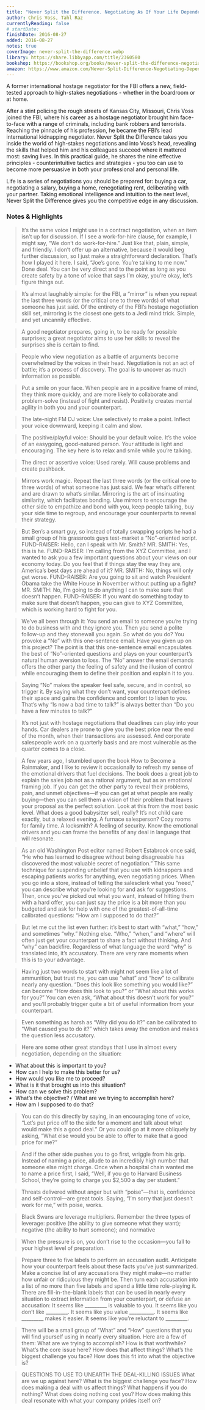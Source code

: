 ```yaml
---
title: "Never Split the Difference. Negotiating As If Your Life Depended On It"
author: Chris Voss, Tahl Raz
currentlyReading: false
# startDate:
finishDate: 2016-08-27
added: 2016-08-27
notes: true
coverImage: never-split-the-difference.webp
library: https://share.libbyapp.com/title/2360580
bookshop: https://bookshop.org/books/never-split-the-difference-negotiating-as-if-your-life-depended-on-it/9780062407801
amazon: https://www.amazon.com/Never-Split-Difference-Negotiating-Depended/dp/0062407805
---
```


A former international hostage negotiator for the FBI offers a new, field-tested approach to high-stakes negotiations - whether in the boardroom or at home.

After a stint policing the rough streets of Kansas City, Missouri, Chris Voss joined the FBI, where his career as a hostage negotiator brought him face-to-face with a range of criminals, including bank robbers and terrorists. Reaching the pinnacle of his profession, he became the FBI’s lead international kidnapping negotiator. Never Split the Difference takes you inside the world of high-stakes negotiations and into Voss’s head, revealing the skills that helped him and his colleagues succeed where it mattered most: saving lives. In this practical guide, he shares the nine effective principles - counterintuitive tactics and strategies - you too can use to become more persuasive in both your professional and personal life.

Life is a series of negotiations you should be prepared for: buying a car, negotiating a salary, buying a home, renegotiating rent, deliberating with your partner. Taking emotional intelligence and intuition to the next level, Never Split the Difference gives you the competitive edge in any discussion.

### Notes & Highlights
> It’s the same voice I might use in a contract negotiation, when an item isn’t up for discussion. If I see a work-for-hire clause, for example, I might say, “We don’t do work-for-hire.” Just like that, plain, simple, and friendly. I don’t offer up an alternative, because it would beg further discussion, so I just make a straightforward declaration. That’s how I played it here. I said, “Joe’s gone. You’re talking to me now.” Done deal. You can be very direct and to the point as long as you create safety by a tone of voice that says I’m okay, you’re okay, let’s figure things out.

> It’s almost laughably simple: for the FBI, a “mirror” is when you repeat the last three words (or the critical one to three words) of what someone has just said. Of the entirety of the FBI’s hostage negotiation skill set, mirroring is the closest one gets to a Jedi mind trick. Simple, and yet uncannily effective.

> A good negotiator prepares, going in, to be ready for possible surprises; a great negotiator aims to use her skills to reveal the surprises she is certain to find.

> People who view negotiation as a battle of arguments become overwhelmed by the voices in their head. Negotiation is not an act of battle; it’s a process of discovery. The goal is to uncover as much information as possible.

> Put a smile on your face. When people are in a positive frame of mind, they think more quickly, and are more likely to collaborate and problem-solve (instead of fight and resist). Positivity creates mental agility in both you and your counterpart.

> The late-night FM DJ voice: Use selectively to make a point. Inflect your voice downward, keeping it calm and slow.

> The positive/playful voice: Should be your default voice. It’s the voice of an easygoing, good-natured person. Your attitude is light and encouraging. The key here is to relax and smile while you’re talking.

> The direct or assertive voice: Used rarely. Will cause problems and create pushback.

> Mirrors work magic. Repeat the last three words (or the critical one to three words) of what someone has just said. We fear what’s different and are drawn to what’s similar. Mirroring is the art of insinuating similarity, which facilitates bonding. Use mirrors to encourage the other side to empathize and bond with you, keep people talking, buy your side time to regroup, and encourage your counterparts to reveal their strategy.

> But Ben’s a smart guy, so instead of totally swapping scripts he had a small group of his grassroots guys test-market a “No”-oriented script. FUND-RAISER: Hello, can I speak with Mr. Smith? MR. SMITH: Yes, this is he. FUND-RAISER: I’m calling from the XYZ Committee, and I wanted to ask you a few important questions about your views on our economy today. Do you feel that if things stay the way they are, America’s best days are ahead of it? MR. SMITH: No, things will only get worse. FUND-RAISER: Are you going to sit and watch President Obama take the White House in November without putting up a fight? MR. SMITH: No, I’m going to do anything I can to make sure that doesn’t happen. FUND-RAISER: If you want do something today to make sure that doesn’t happen, you can give to XYZ Committee, which is working hard to fight for you.

> We’ve all been through it: You send an email to someone you’re trying to do business with and they ignore you. Then you send a polite follow-up and they stonewall you again. So what do you do? You provoke a “No” with this one-sentence email. Have you given up on this project? The point is that this one-sentence email encapsulates the best of “No”-oriented questions and plays on your counterpart’s natural human aversion to loss. The “No” answer the email demands offers the other party the feeling of safety and the illusion of control while encouraging them to define their position and explain it to you.

> Saying “No” makes the speaker feel safe, secure, and in control, so trigger it. By saying what they don’t want, your counterpart defines their space and gains the confidence and comfort to listen to you. That’s why “Is now a bad time to talk?” is always better than “Do you have a few minutes to talk?”

> It’s not just with hostage negotiations that deadlines can play into your hands. Car dealers are prone to give you the best price near the end of the month, when their transactions are assessed. And corporate salespeople work on a quarterly basis and are most vulnerable as the quarter comes to a close.

> A few years ago, I stumbled upon the book How to Become a Rainmaker, and I like to review it occasionally to refresh my sense of the emotional drivers that fuel decisions. The book does a great job to explain the sales job not as a rational argument, but as an emotional framing job. If you can get the other party to reveal their problems, pain, and unmet objectives—if you can get at what people are really buying—then you can sell them a vision of their problem that leaves your proposal as the perfect solution. Look at this from the most basic level. What does a good babysitter sell, really? It’s not child care exactly, but a relaxed evening. A furnace salesperson? Cozy rooms for family time. A locksmith? A feeling of security. Know the emotional drivers and you can frame the benefits of any deal in language that will resonate.

> As an old Washington Post editor named Robert Estabrook once said, “He who has learned to disagree without being disagreeable has discovered the most valuable secret of negotiation.” This same technique for suspending unbelief that you use with kidnappers and escaping patients works for anything, even negotiating prices. When you go into a store, instead of telling the salesclerk what you “need,” you can describe what you’re looking for and ask for suggestions. Then, once you’ve picked out what you want, instead of hitting them with a hard offer, you can just say the price is a bit more than you budgeted and ask for help with one of the greatest-of-all-time calibrated questions: “How am I supposed to do that?”

> But let me cut the list even further: it’s best to start with “what,” “how,” and sometimes “why.” Nothing else. “Who,” “when,” and “where” will often just get your counterpart to share a fact without thinking. And “why” can backfire. Regardless of what language the word “why” is translated into, it’s accusatory. There are very rare moments when this is to your advantage.

> Having just two words to start with might not seem like a lot of ammunition, but trust me, you can use “what” and “how” to calibrate nearly any question. “Does this look like something you would like?” can become “How does this look to you?” or “What about this works for you?” You can even ask, “What about this doesn’t work for you?” and you’ll probably trigger quite a bit of useful information from your counterpart.

> Even something as harsh as “Why did you do it?” can be calibrated to “What caused you to do it?” which takes away the emotion and makes the question less accusatory.

> Here are some other great standbys that I use in almost every negotiation, depending on the situation:
* What about this is important to you?
* How can I help to make this better for us?
* How would you like me to proceed?
* What is it that brought us into this situation?
* How can we solve this problem?
* What’s the objective? / What are we trying to accomplish here?
* How am I supposed to do that?

> You can do this directly by saying, in an encouraging tone of voice, “Let’s put price off to the side for a moment and talk about what would make this a good deal.” Or you could go at it more obliquely by asking, “What else would you be able to offer to make that a good price for me?”

> And if the other side pushes you to go first, wriggle from his grip. Instead of naming a price, allude to an incredibly high number that someone else might charge. Once when a hospital chain wanted me to name a price first, I said, “Well, if you go to Harvard Business School, they’re going to charge you $2,500 a day per student.”

> Threats delivered without anger but with “poise”—that is, confidence and self-control—are great tools. Saying, “I’m sorry that just doesn’t work for me,” with poise, works.

> Black Swans are leverage multipliers. Remember the three types of leverage: positive (the ability to give someone what they want); negative (the ability to hurt someone); and normative

> When the pressure is on, you don’t rise to the occasion—you fall to your highest level of preparation.

> Prepare three to five labels to perform an accusation audit. Anticipate how your counterpart feels about these facts you’ve just summarized. Make a concise list of any accusations they might make—no matter how unfair or ridiculous they might be. Then turn each accusation into a list of no more than five labels and spend a little time role-playing it. There are fill-in-the-blank labels that can be used in nearly every situation to extract information from your counterpart, or defuse an accusation: It seems like _________ is valuable to you. It seems like you don’t like _________. It seems like you value __________. It seems like _________ makes it easier. It seems like you’re reluctant to _________.

> There will be a small group of “What” and “How” questions that you will find yourself using in nearly every situation. Here are a few of them: What are we trying to accomplish? How is that worthwhile? What’s the core issue here? How does that affect things? What’s the biggest challenge you face? How does this fit into what the objective is?

> QUESTIONS TO USE TO UNEARTH THE DEAL-KILLING ISSUES What are we up against here? What is the biggest challenge you face? How does making a deal with us affect things? What happens if you do nothing? What does doing nothing cost you? How does making this deal resonate with what your company prides itself on?  
